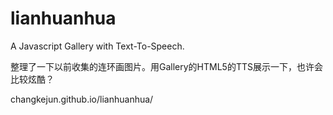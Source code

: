 # lianhuanhua
A Javascript Gallery with Text-To-Speech.

整理了一下以前收集的连环画图片。用Gallery的HTML5的TTS展示一下，也许会比较炫酷？

changkejun.github.io/lianhuanhua/